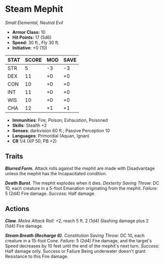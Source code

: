 # Steam Mephit

*Small Elemental, Neutral Evil*

- **Armor Class:** 10
- **Hit Points:** 17 (5d6)
- **Speed:** 30 ft., Fly 30 ft.
- **Initiative**: +0 (10)

|STAT|SCORE|MOD|SAVE|
| --- | --- | --- | ---- |
| STR | 5 | -3 | -3 |
| DEX | 11 | +0 | +0 |
| CON | 10 | +0 | +0 |
| INT | 11 | +0 | +0 |
| WIS | 10 | +0 | +0 |
| CHA | 12 | +1 | +1 |

- **Immunities**: Fire, Poison; Exhaustion, Poisoned
- **Skills**: Stealth +2
- **Senses**: darkvision 60 ft.; Passive Perception 10
- **Languages**: Primordial (Aquan, Ignan)
- **CR** 1/4 (XP 50; PB +2)

## Traits

***Blurred Form.*** Attack rolls against the mephit are made with Disadvantage unless the mephit has the Incapacitated condition.

***Death Burst.*** The mephit explodes when it dies. *Dexterity Saving Throw*: DC 10, each creature in a 5-foot Emanation originating from the mephit. *Failure:*  5 (2d4) Fire damage. *Success:*  Half damage.


## Actions

***Claw.*** *Melee Attack Roll:* +2, reach 5 ft. 2 (1d4) Slashing damage plus 2 (1d4) Fire damage.

***Steam Breath (Recharge 6).*** *Constitution Saving Throw*: DC 10, each creature in a 15-foot Cone. *Failure:*  5 (2d4) Fire damage, and the target's Speed decreases by 10 feet until the end of the mephit's next turn. *Success:*  Half damage only. Success or Failure Being underwater doesn't grant Resistance to this Fire damage.

